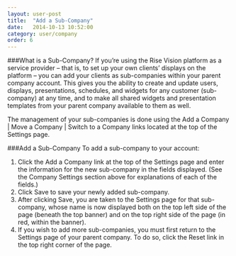 ```yaml
---
layout: user-post
title:  "Add a Sub-Company"
date:   2014-10-13 10:52:00
category: user/company
order: 6
---
```


###What is a Sub-Company?
If you’re using the Rise Vision platform as a service provider – that is, to set up your own clients’ displays on the platform – you can add your clients as sub-companies within your parent company account.  This gives you the ability to create and update users, displays, presentations, schedules, and widgets for any customer (sub-company) at any time, and to make all shared widgets and presentation templates from your parent company available to them as well.
 
The management of your sub-companies is done using the Add a Company | Move a Company | Switch to a Company links located at the top of the Settings page.
 
###Add a Sub-Company
To add a sub-company to your account:

1. Click the Add a Company link at the top of the Settings page and enter the information for the new sub-company in the fields displayed.  (See the Company Settings section above for explanations of each of the fields.)
1. Click Save to save your newly added sub-company.
1. After clicking Save, you are taken to the Settings page for that sub-company, whose name is now displayed both on the top left side of the page (beneath the top banner) and on the top right side of the page (in red, within the banner).
1.  If you wish to add more sub-companies, you must first return to the Settings page of your parent company.  To do so, click the Reset link in the top right corner of the page.

